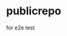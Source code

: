 # publicrepo
for e2e test










































































































































































































































































































































































































































































































































































































































































































































































































































































































































































































